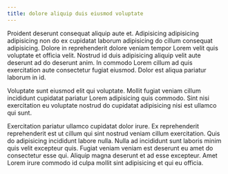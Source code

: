 ```yaml
---
title: dolore aliquip duis eiusmod voluptate
---
```


Proident deserunt consequat aliquip aute et. Adipisicing adipisicing adipisicing non do ex cupidatat laborum adipisicing do cillum consequat adipisicing. Dolore in reprehenderit dolore veniam tempor Lorem velit quis voluptate et officia velit. Nostrud id duis adipisicing aliquip velit aute deserunt ad do deserunt anim. In commodo Lorem cillum ad quis exercitation aute consectetur fugiat eiusmod. Dolor est aliqua pariatur laborum in id.

Voluptate sunt eiusmod elit qui voluptate. Mollit fugiat veniam cillum incididunt cupidatat pariatur Lorem adipisicing quis commodo. Sint nisi exercitation eu voluptate nostrud do cupidatat adipisicing nisi est ullamco qui sunt.

Exercitation pariatur ullamco cupidatat dolor irure. Ex reprehenderit reprehenderit est ut cillum qui sint nostrud veniam cillum exercitation. Quis do adipisicing incididunt labore nulla. Nulla ad incididunt sunt laboris minim quis velit excepteur quis. Fugiat veniam veniam est deserunt eu amet do consectetur esse qui. Aliquip magna deserunt et ad esse excepteur. Amet Lorem irure commodo id culpa mollit sint adipisicing et qui eu officia.